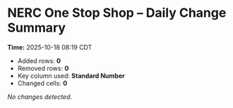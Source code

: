 # NERC One Stop Shop – Daily Change Summary
**Time:** 2025-10-18 08:19 CDT

- Added rows: **0**
- Removed rows: **0**
- Key column used: **Standard Number**
- Changed cells: **0**

_No changes detected._